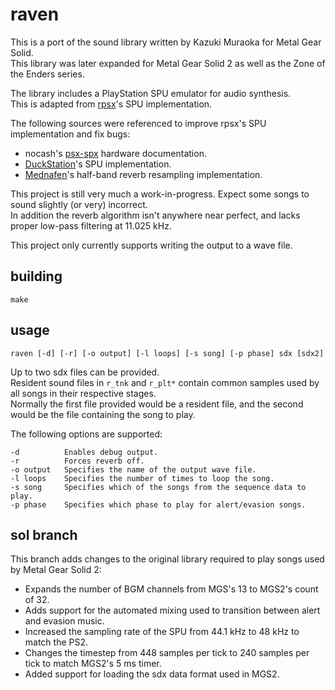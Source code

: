 # raven

This is a port of the sound library written by Kazuki Muraoka for Metal Gear Solid.<br>
This library was later expanded for Metal Gear Solid 2 as well as the Zone of the Enders series.

The library includes a PlayStation SPU emulator for audio synthesis.<br>
This is adapted from [rpsx](https://github.com/KieronJ/rpsx)'s SPU implementation.<br>

The following sources were referenced to improve rpsx's SPU implementation and fix bugs:
- nocash's [psx-spx](https://psx-spx.consoledev.net) hardware documentation.
- [DuckStation](https://github.com/stenzek/duckstation)'s SPU implementation.
- [Mednafen](https://mednafen.github.io)'s half-band reverb resampling implementation.

This project is still very much a work-in-progress. Expect some songs to sound slightly (or very) incorrect.<br>
In addition the reverb algorithm isn't anywhere near perfect, and lacks proper low-pass filtering at 11.025 kHz.

This project only currently supports writing the output to a wave file.

## building
`make`

## usage

`raven [-d] [-r] [-o output] [-l loops] [-s song] [-p phase] sdx [sdx2]`

Up to two sdx files can be provided.<br>
Resident sound files in `r_tnk` and `r_plt*` contain common samples used by all songs in their respective stages.<br>
Normally the first file provided would be a resident file, and the second would be the file containing the song to play.

The following options are supported:
```
-d          Enables debug output.
-r          Forces reverb off.
-o output   Specifies the name of the output wave file.
-l loops    Specifies the number of times to loop the song.
-s song     Specifies which of the songs from the sequence data to play.
-p phase    Specifies which phase to play for alert/evasion songs.
```

## sol branch

This branch adds changes to the original library required to play songs used by Metal Gear Solid 2:
- Expands the number of BGM channels from MGS's 13 to MGS2's count of 32.
- Adds support for the automated mixing used to transition between alert and evasion music.
- Increased the sampling rate of the SPU from 44.1 kHz to 48 kHz to match the PS2.
- Changes the timestep from 448 samples per tick to 240 samples per tick to match MGS2's 5 ms timer.
- Added support for loading the sdx data format used in MGS2.
